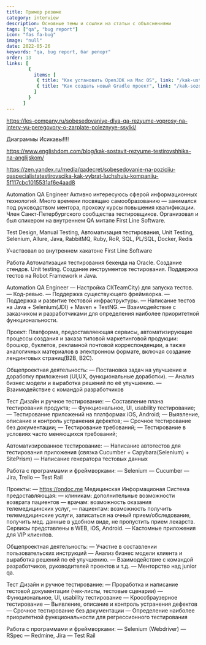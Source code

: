 ```yaml
---
title: Пример резюме
category: interview
description: Основные темы и ссылки на статьи с объяснениями
tags: ["qa", "bug report"]
icon: "fas fa-bug"
image: "null"
date: 2022-05-26
keywords: "qa, bug report, баг репорт"
order: 13
links: [
        {
          items: [
           { title: "Как установить OpenJDK на Mac OS", link: "/kak-ustanovit-open-jdk-na-mac-os/" },
           { title: "Как создать новый Gradle проект", link: "/kak-sozdat-novyj-gradle-proekt/" },
          ]
        }
      ]
---
```


https://les-company.ru/sobesedovaniye-dlya-qa-rezyume-voprosy-na-interv-yu-peregovory-o-zarplate-poleznyye-ssylki/

Диаграммы Исикавы!!!!

https://www.englishdom.com/blog/kak-sostavit-rezyume-testirovshhika-na-anglijskom/


https://zen.yandex.ru/media/qadecret/sobesedovanie-na-poziciiu-qaspecialistatestirovscika-kak-vybrat-luchshuiu-kompaniiu-5f117cbc1015531af6e4aad8

Automation QA Engineer
Активно интересуюсь сферой информационных технологий. Много времени посвящаю самообразованию — занимался под руководством ментора, прохожу курсы повышения квалификации.
Член Санкт-Петербургского сообщества тестировщиков. Организовал и был спикером на внутреннем QA митапе First Line Software.

Test Design, Manual Testing, Автоматизация тестирования, Unit Testing, Selenium, Allure, Java, RabbitMQ, Ruby, RoR, SQL, PL/SQL, Docker, Redis

Участвовал во внутреннем хакатоне First Line Software

Работа
Автоматизация тестирования бекенда на Oracle.
Создание стендов.
Unit testing.
Создание инструментов тестирования.
Поддержка тестов на Robot Framework и Java.

Automation QA Engineer
— Настройка CI(TeamCity) для запуска тестов.
— Код-ревью.
— Поддержка существующего фреймворка.
— Поддержка и развитие тестовой инфраструктуры.
— Написание тестов на Java + Selenium(JDI) + Maven + TestNG.
— Взаимодействие с заказчиком и разработчиками для определения наиболее приоритетной функциональности.

Проект:
Платформа, предоставляеющая сервисы, автоматизирующие процессы создания и заказа типовой маркетинговой продукции: брошюр, буклетов, рекламной почтовой корреспонденции, а также аналогичных материалов в электронном формате, включая создание лендинговых страниц(B2B, B2C).

Общепроектная деятельность:
— Постановка задач на улучшение и доработку приложения (UI,UX, функциональные доработки).
— Анализ бизнес модели и выработка решений по её улучшению.
— Взаимодействие с командой разработчиков

Тест Дизайн и ручное тестирование:
— Составление плана тестирования продукта;
— Функциональное, UI, usability тестирование;
— Тестирование приложений на платформах iOS, Android;
— Выявление, описание и контроль устранения дефектов;
— Срочное тестирование без документации;
— Тестирование требований;
— Тестирование в условиях часто меняющихся требований;

Автоматизированное тестирование:
— Написание автотестов для тестирования приложения
(связка Cucumber + Capybara(Selenium) + SitePrism)
— Написание генератора тестовых данных

Работа с программами и фреймворками:
— Selenium
— Cucumber
— Jira, Trello
— Test Rail

Проекты:
— https://ondoc.me
Медицинская Информационая Система предоставляющая:
— клиникам: дополнительные возможности возврата пациентов
— врачам: возможность оказания телемедицинских услуг,
— пациентам: возможность получить телемедицинские услуги, записаться на очный прием/обследование, получить мед. данные в удобном виде, не пропустить прием лекарств.
Сервисы представлены в WEB, iOS, Android.
— Кастомные приложения для VIP клиентов.

Общепроектная деятельность:
— Участие в составлении пользовательских инструкций
— Анализ бизнес модели клиента и выработка решений по её улучшению.
— Взаимодействие с командой разработчиков, руководителей проектов и т.д.
— Менторство над junior qa.

Тест Дизайн и ручное тестирование:
— Проработка и написание тестовой документации (чек-листы, тестовые сценарии)
— Функциональное, UI, usability тестирование
— Кроссбраузерное тестирование
— Выявление, описание и контроль устранения дефектов
— Срочное тестирование без документации
— Определение наиболее приоритетной функциональности для регрессионного тестирования

Работа с программами и фреймворками:
— Selenium (Webdriver)
— RSpec
— Redmine, Jira
— Test Rail